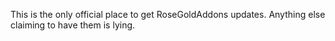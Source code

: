 This is the only official place to get RoseGoldAddons updates.
Anything else claiming to have them is lying.
